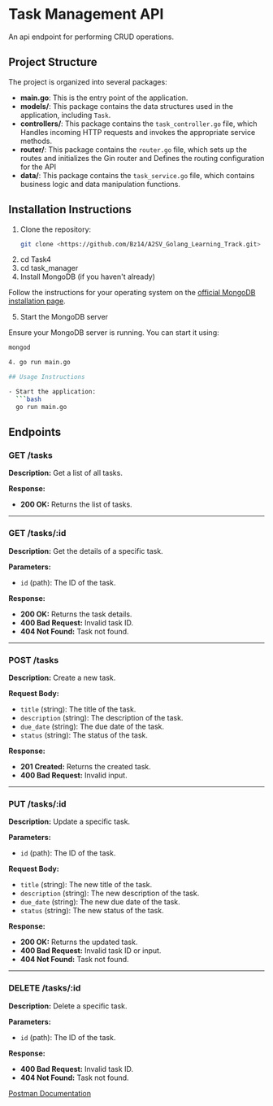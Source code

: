 # Task Management API

An api endpoint for performing CRUD operations.

## Project Structure

The project is organized into several packages:

- **main.go**: This is the entry point of the application.
- **models/**: This package contains the data structures used in the application, including `Task`.
- **controllers/**: This package contains the `task_controller.go` file, which Handles incoming HTTP requests and invokes the appropriate service methods.
- **router/**: This package contains the `router.go` file, which sets up the routes and initializes the Gin router and Defines the routing configuration for the API
- **data/**: This package contains the `task_service.go` file, which contains business logic and data manipulation functions.

## Installation Instructions

1. Clone the repository:
   ```bash
   git clone <https://github.com/Bz14/A2SV_Golang_Learning_Track.git>
   ```
2. cd Task4
3. cd task_manager
4. Install MongoDB (if you haven't already)

Follow the instructions for your operating system on the [official MongoDB installation page](https://docs.mongodb.com/manual/installation/).

5. Start the MongoDB server

Ensure your MongoDB server is running. You can start it using:

````bash
mongod

4. go run main.go

## Usage Instructions

- Start the application:
  ```bash
  go run main.go
````

## Endpoints

### GET /tasks

**Description:** Get a list of all tasks.

**Response:**

- **200 OK:** Returns the list of tasks.

---

### GET /tasks/:id

**Description:** Get the details of a specific task.

**Parameters:**

- `id` (path): The ID of the task.

**Response:**

- **200 OK:** Returns the task details.
- **400 Bad Request:** Invalid task ID.
- **404 Not Found:** Task not found.

---

### POST /tasks

**Description:** Create a new task.

**Request Body:**

- `title` (string): The title of the task.
- `description` (string): The description of the task.
- `due_date` (string): The due date of the task.
- `status` (string): The status of the task.

**Response:**

- **201 Created:** Returns the created task.
- **400 Bad Request:** Invalid input.

---

### PUT /tasks/:id

**Description:** Update a specific task.

**Parameters:**

- `id` (path): The ID of the task.

**Request Body:**

- `title` (string): The new title of the task.
- `description` (string): The new description of the task.
- `due_date` (string): The new due date of the task.
- `status` (string): The new status of the task.

**Response:**

- **200 OK:** Returns the updated task.
- **400 Bad Request:** Invalid task ID or input.
- **404 Not Found:** Task not found.

---

### DELETE /tasks/:id

**Description:** Delete a specific task.

**Parameters:**

- `id` (path): The ID of the task.

**Response:**

- **400 Bad Request:** Invalid task ID.
- **404 Not Found:** Task not found.

[Postman Documentation](https://documenter.getpostman.com/view/34226868/2sA3rwKtQ1)
